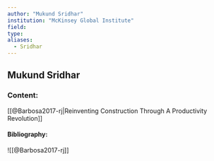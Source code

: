 ```yaml
---
author: "Mukund Sridhar"
institution: "McKinsey Global Institute"
field:
type:
aliases:
  - Sridhar
---
```


## Mukund Sridhar

### Content:
[[@Barbosa2017-rj|Reinventing Construction Through A Productivity Revolution]]

#### Bibliography:

![[@Barbosa2017-rj]]